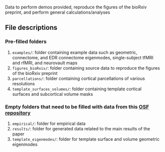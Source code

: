 Data to perform demos provided, reproduce the figures of the bioRxiv preprint, and perform general calculations/analyses 

## File descriptions

### Pre-filled folders
1. `examples/`: folder containing example data such as geometric, connectome, and EDR connectome eigenmodes, single-subject tfMRI and rfMRI, and neurovault maps
2. `figures_bioRxiv/`: folder containing source data to reproduce the figures of the bioRxiv preprint
3. `parcellations/`: folder containing cortical parcellations of various resolutions
4. `template_surfaces_volumes/`: folder containing template cortical surfaces and subcortical volume masks

### Empty folders that need to be filled with data from this [OSF repository](https://osf.io/xczmp/)
1. `empirical/`: folder for empirical data
2. `results/`: folder for generated data related to the main results of the paper
3. `template_eigenmodes/`: folder for template surface and volume geometric eigenmodes

